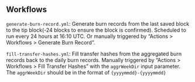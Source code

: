 ## Workflows

`generate-burn-record.yml`: Generate burn records from the last saved block to the tip block(-24 blocks to ensure the block is confirmed). Scheduled to run every 24 hours at 16:10 UTC. Or manually triggered by “Actions > Workflows > Generate Burn Record”.

`fill-transfer-hashes.yml`: Fill transfer hashes from the aggregated burn records back to the daily burn records. Manually triggered by “Actions > Workflows > Fill Transfer Hashes” with the `aggrWeekDir` input parameter. The `aggrWeekDir` should be in the format of `{yyyymmdd}-{yyyymmdd}`
